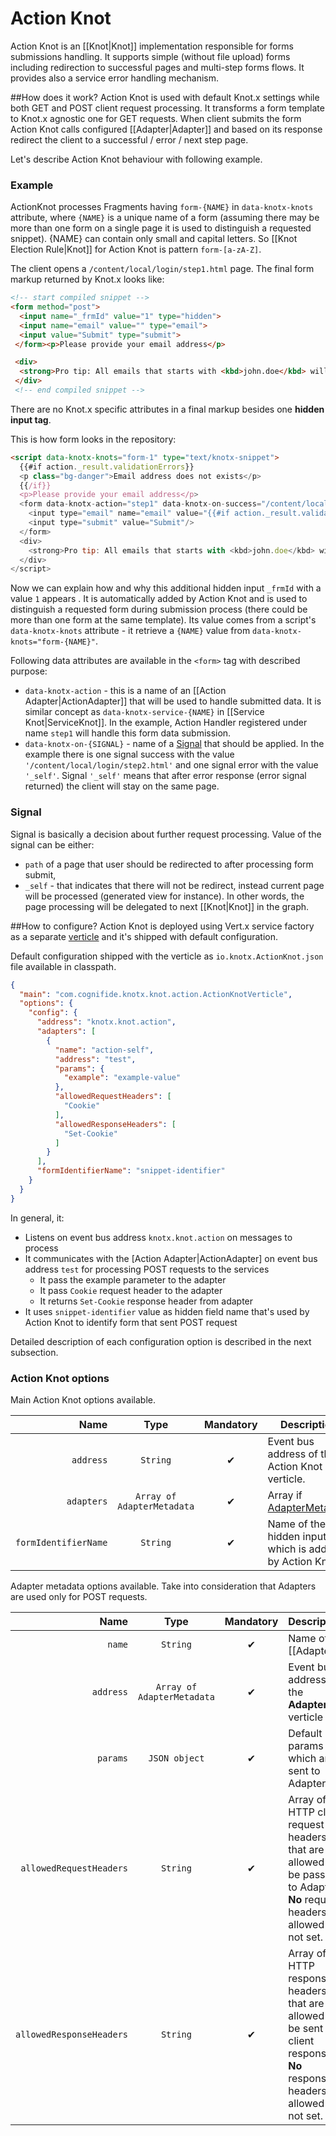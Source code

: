 # Action Knot
Action Knot is an [[Knot|Knot]] implementation responsible for forms submissions handling. It supports
simple (without file upload) forms including redirection to successful pages and multi-step forms flows.
It provides also a service error handling mechanism.

##How does it work?
Action Knot is used with default Knot.x settings while both GET and POST client request processing.
It transforms a form template to Knot.x agnostic one for GET requests. When client submits the form
Action Knot calls configured [[Adapter|Adapter]] and based on its response redirect the client to a
successful / error / next step page.

Let's describe Action Knot behaviour with following example.

### Example
ActionKnot processes Fragments having `form-{NAME}` in `data-knotx-knots` attribute,
where `{NAME}` is a unique name of a form (assuming there may be more than one form on a single page
it is used to distinguish a requested snippet). {NAME} can contain only small and capital letters. So
[[Knot Election Rule|Knot]] for Action Knot is pattern `form-[a-zA-Z]`.

The client opens a `/content/local/login/step1.html` page. The final form markup returned by Knot.x looks like:

```html
<!-- start compiled snippet -->
<form method="post">
  <input name="_frmId" value="1" type="hidden">
  <input name="email" value="" type="email">
  <input value="Submit" type="submit">
 </form><p>Please provide your email address</p>

 <div>
  <strong>Pro tip: All emails that starts with <kbd>john.doe</kbd> will be accepted.</strong>
 </div>
 <!-- end compiled snippet -->
```

There are no Knot.x specific attributes in a final markup besides one **hidden input tag**.

This is how form looks in the repository:

```html
<script data-knotx-knots="form-1" type="text/knotx-snippet">
  {{#if action._result.validationErrors}}
  <p class="bg-danger">Email address does not exists</p>
  {{/if}}
  <p>Please provide your email address</p>
  <form data-knotx-action="step1" data-knotx-on-success="/content/local/login/step2.html" data-knotx-on-error="_self" method="post">
    <input type="email" name="email" value="{{#if action._result.validationError}} {{action._result.form.email}} {{/if}}" />
    <input type="submit" value="Submit"/>
  </form>
  <div>
    <strong>Pro tip: All emails that starts with <kbd>john.doe</kbd> will be accepted.</strong>
  </div>
</script>
```

Now we can explain how and why this additional hidden input `_frmId` with a value `1` appears . It
is automatically added by Action Knot and is used to distinguish a requested form during submission process
(there could be more than one form at the same template). Its value comes from a script's `data-knotx-knots`
attribute - it retrieve a `{NAME}` value from `data-knotx-knots="form-{NAME}"`.

Following data attributes are available in the `<form>` tag with described purpose:
- `data-knotx-action` - this is a name of an [[Action Adapter|ActionAdapter]] that will be used to handle submitted data.
It is similar concept as `data-knotx-service-{NAME}` in [[Service Knot|ServiceKnot]]. In the example,
Action Handler registered under name `step1` will handle this form data submission.
- `data-knotx-on-{SIGNAL}` - name of a [Signal](#Signal) that should be applied. In the example
there is one signal success with the value `'/content/local/login/step2.html'` and one signal error
with the value `'_self'`. Signal `'_self'` means that after error response (error signal returned)
the client will stay on the same page.

### Signal
Signal is basically a decision about further request processing. Value of the signal can be either:
- `path` of a page that user should be redirected to after processing form submit,
- `_self` - that indicates that there will not be redirect, instead current page will be processed (generated view for instance).
In other words, the page processing will be delegated to next [[Knot|Knot]] in the graph.

##How to configure?
Action Knot is deployed using Vert.x service factory as a separate [verticle](http://vertx.io/docs/apidocs/io/vertx/core/Verticle.html) and it's shipped with default configuration.

Default configuration shipped with the verticle as `io.knotx.ActionKnot.json` file available in classpath.

```json
{
  "main": "com.cognifide.knotx.knot.action.ActionKnotVerticle",
  "options": {
    "config": {
      "address": "knotx.knot.action",
      "adapters": [
        {
          "name": "action-self",
          "address": "test",
          "params": {
            "example": "example-value"
          },
          "allowedRequestHeaders": [
            "Cookie"
          ],
          "allowedResponseHeaders": [
            "Set-Cookie"
          ]
        }
      ],
      "formIdentifierName": "snippet-identifier"
    }
  }
}

```
In general, it:
- Listens on event bus address `knotx.knot.action` on messages to process
- It communicates with the [Action Adapter|ActionAdapter] on event bus address `test` for processing POST requests to the services
  - It pass the example parameter to the adapter
  - It pass `Cookie` request header to the adapter
  - It returns `Set-Cookie` response header from adapter
- It uses `snippet-identifier` value as hidden field name that's used by Action Knot to identify form that sent POST request

Detailed description of each configuration option is described in the next subsection.

### Action Knot options

Main Action Knot options available.

| Name                        | Type                                | Mandatory      | Description  |
|-------:                     |:-------:                            |:-------:       |-------|
| `address`                   | `String`                            | &#10004;       | Event bus address of the Action Knot verticle. |
| `adapters`                  | `Array of AdapterMetadata`          | &#10004;       | Array if [AdapterMetadata](https://github.com/Cognifide/knotx/blob/master/knotx-core/knotx-knot-action/src/main/java/com/cognifide/knotx/knot/action/ActionKnotConfiguration.java) |
| `formIdentifierName`        | `String`                            | &#10004;       | Name of the hidden input tag which is added by Action Knot. |

Adapter metadata options available. Take into consideration that Adapters are used only for POST requests.

| Name                        | Type                                | Mandatory      | Description  |
|-------:                     |:-------:                            |:-------:       |-------|
| `name`                      | `String`                            | &#10004;       | Name of [[Adapter|Adapter]] which is referenced in `data-knotx-action`. |
| `address`                   | `Array of AdapterMetadata`          | &#10004;       | Event bus address of the **Adapter** verticle |
| `params`                    | `JSON object`                       | &#10004;       | Default params which are sent to Adapter. |
| `allowedRequestHeaders`     | `String`                            | &#10004;       | Array of HTTP client request headers that are allowed to be passed to Adapter. **No** request headers are allowed if not set. |
| `allowedResponseHeaders`    | `String`                            | &#10004;       | Array of HTTP response headers that are allowed to be sent in a client response. **No** response headers are allowed if not set. |
